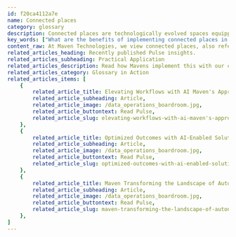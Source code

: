 ```yaml
---
id: f20ca4112a7e
name: Connected places
category: glossary
description: Connected places are technologically evolved spaces equipped with networked sensors, providing detailed insights to users and managers, enhancing efficiency, security, and convenience while fostering sustainability and preemptive maintenance.
key_words: ["What are the benefits of implementing connected places in businesses", "How do connected places improve energy efficiency", "What is the role of sensors in smart spaces", "How can connected places reduce maintenance costs", "What technologies are used to create a connected place", "How do connected places enhance security and safety", "What is the impact of connected places on user convenience", "How does real-time data transform building management", "How can connected places contribute to sustainability", "What are the advantages of smart surveillance in connected places"]
content_raw: At Maven Technologies, we view connected places, also referred to as smart spaces, as evolved physical locations that are tailored with networked sensors, leveraged to present individual users, property managers and owners with comprehensive and superior information about the status and use of these locations. These connected places can span various scales, from a high-tech building that's equipped with state-of-the-art motion and temperature sensors, to a vehicle that's interconnected to constantly report on performance, location, and automated maintenance needs. There are substantial business benefits to implementing connected places. Undoubtedly, one of the most impactful advantages is the reduction in energy costs. This is achieved through real-time adjustments of lighting, heating, and cooling systems which respond intuitively to changes in weather and building occupancy levels. This not only promotes robust energy efficiency, but also creates a sustainable environmental footprint. Additionally, connected places also herald early warning of potential issues around heating, plumbing, and infrastructure, thereby curtailing expensive repairs and the associated inconvenience that may burden occupants. With smart surveillance and robust security systems, safety and security are heightened, creating an enhanced environment for occupants dwelling within. Moreover, connected places enhance user convenience through technology tools like sensors triggering alerts when laundry or exercise equipment becomes available for use. This real-time offering improves occupant experience significantly. In the modern world of today, the integration of technology in workplaces and homes is seen as a necessity, rather than an option. At Maven Technologies, we aim to shackle the traditional barriers and unlock productivity with such elite, cutting-edge technology solutions. Our team of experienced professionals are committed to implementing these solutions at your workplace, enabling your business to reap the immense benefits of connected places.
related_articles_heading: Recently published Pulse insights.
related_articles_subheading: Practical Application
related_articles_description: Read how Mavens implement this with our clients.
related_articles_category: Glossary in Action
related_articles_items: [
	{
		related_article_title: Elevating Workflows with AI Maven's Approach,
		related_article_subheading: Article,
		related_article_image: /data_operations_boardroom.jpg,
		related_article_buttontext: Read Pulse,
		related_article_slug: elevating-workflows-with-ai-maven's-approach
	},
	{
		related_article_title: Optimized Outcomes with AI-Enabled Solutions,
		related_article_subheading: Article,
		related_article_image: /data_operations_boardroom.jpg,
		related_article_buttontext: Read Pulse,
		related_article_slug: optimized-outcomes-with-ai-enabled-solutions
	},
	{
		related_article_title: Maven Transforming the Landscape of Autonomous Vehicles,
		related_article_subheading: Article,
		related_article_image: /data_operations_boardroom.jpg,
		related_article_buttontext: Read Pulse,
		related_article_slug: maven-transforming-the-landscape-of-autonomous-vehicles
	},
]
---
```

